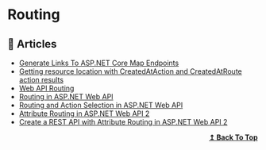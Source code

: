 # Routing

## 📝 Articles

- [Generate Links To ASP.NET Core Map Endpoints](https://khalidabuhakmeh.com/generate-links-to-aspnet-core-map-endpoints)
- [Getting resource location with CreatedAtAction and CreatedAtRoute action results](https://www.code4it.dev/blog/createdAtRoute-createdAtAction)
- [Web API Routing](https://docs.microsoft.com/en-us/aspnet/web-api/overview/web-api-routing-and-actions/)
- [Routing in ASP.NET Web API](https://docs.microsoft.com/en-us/aspnet/web-api/overview/web-api-routing-and-actions/routing-in-aspnet-web-api)
- [Routing and Action Selection in ASP.NET Web API](https://docs.microsoft.com/en-us/aspnet/web-api/overview/web-api-routing-and-actions/routing-and-action-selection)
- [Attribute Routing in ASP.NET Web API 2](https://docs.microsoft.com/en-us/aspnet/web-api/overview/web-api-routing-and-actions/attribute-routing-in-web-api-2)
- [Create a REST API with Attribute Routing in ASP.NET Web API 2](https://docs.microsoft.com/en-us/aspnet/web-api/overview/web-api-routing-and-actions/create-a-rest-api-with-attribute-routing)

<div align="right">
  <b><a href="#contents">↥ Back To Top</a></b>
</div>